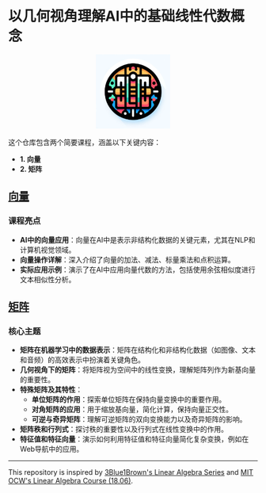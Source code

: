 # 以几何视角理解AI中的基础线性代数概念
<p align="center">
  <img width="150" height="150" src="icon.webp">
</p>

  这个仓库包含两个简要课程，涵盖以下关键内容：
 - **1. 向量**
 - **2. 矩阵**

## [向量](https://github.com/098765d/Basic-Linear-Algebra-Concepts-in-AI-A-Geometric-Perspective/blob/b0f52c9d510e8e50836032ad59e88cffab8eaeeb/Vector_Algebra.ipynb)

### 课程亮点

- **AI中的向量应用**：向量在AI中是表示非结构化数据的关键元素，尤其在NLP和计算机视觉领域。
- **向量操作详解**：深入介绍了向量的加法、减法、标量乘法和点积运算。
- **实际应用示例**：演示了在AI中应用向量代数的方法，包括使用余弦相似度进行文本相似性分析。

## [矩阵](https://github.com/098765d/Basic-Linear-Algebra-Concepts-in-AI-A-Geometric-Perspective/blob/9ff6420efef9d5d868947bb1a133f174e80af9df/Matrix%20as%20Linear%20Transformation.ipynb)

### 核心主题

- **矩阵在机器学习中的数据表示**：矩阵在结构化和非结构化数据（如图像、文本和音频）的高效表示中扮演着关键角色。
- **几何视角下的矩阵**：将矩阵视为空间中的线性变换，理解矩阵列作为新基向量的重要性。
- **特殊矩阵及其特性**：
  - **单位矩阵的作用**：探索单位矩阵在保持向量变换中的重要作用。
  - **对角矩阵的应用**：用于缩放基向量，简化计算，保持向量正交性。
  - **可逆与奇异矩阵**：理解可逆矩阵的双向变换能力以及奇异矩阵的影响。
- **矩阵秩和行列式**：探讨秩的重要性以及行列式在线性变换中的作用。
- **特征值和特征向量**：演示如何利用特征值和特征向量简化复杂变换，例如在Web导航中的应用。


---
This repository is inspired by [3Blue1Brown's Linear Algebra Series](https://www.3blue1brown.com/topics/linear-algebra) and [MIT OCW's Linear Algebra Course (18.06)](https://ocw.mit.edu/courses/18-06-linear-algebra-spring-2010/).
